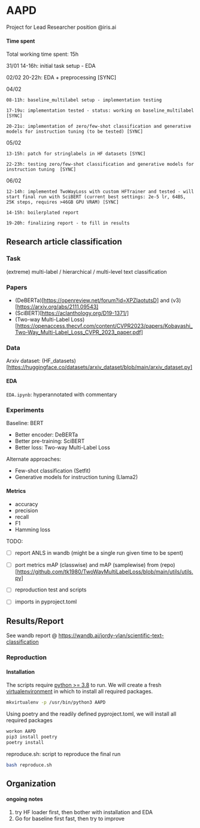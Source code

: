# AAPD

Project for Lead Researcher position @iris.ai

#### Time spent

Total working time spent: 15h

31/01 14-16h: initial task setup - EDA

02/02 20-22h: EDA + preprocessing [SYNC]

04/02 
    
    08-11h: baseline_multilabel setup - implementation testing

    17-19u: implementation tested - status: working on baseline_multilabel [SYNC]

    20-21u: implementation of zero/few-shot classification and generative models for instruction tuning (to be tested) [SYNC]

05/02 
    
    13-15h: patch for stringlabels in HF datasets [SYNC]

    22-23h: testing zero/few-shot classification and generative models for instruction tuning  [SYNC] 

06/02 
    
    12-14h: implemented TwoWayLoss with custom HFTrainer and tested - will start final run with SciBERT (current best settings: 2e-5 lr, 64BS, 25K steps, requires >46GB GPU VRAM) [SYNC]

    14-15h: boilerplated report

    19-20h: finalizing report - to fill in results


## Research article classification

### Task

(extreme) multi-label / hierarchical / multi-level text classification

### Papers

- (DeBERTa)[https://openreview.net/forum?id=XPZIaotutsD] and (v3)[https://arxiv.org/abs/2111.09543]
- (SciBERT)[https://aclanthology.org/D19-1371/]
- (Two-way Multi-Label Loss)[https://openaccess.thecvf.com/content/CVPR2023/papers/Kobayashi_Two-Way_Multi-Label_Loss_CVPR_2023_paper.pdf]

### Data

Arxiv dataset: (HF_datasets)[https://huggingface.co/datasets/arxiv_dataset/blob/main/arxiv_dataset.py]

#### EDA

`EDA.ipynb`: hyperannotated with commentary

### Experiments

Baseline: BERT
- Better encoder: DeBERTa
- Better pre-training: SciBERT
- Better loss: Two-way Multi-Label Loss

Alternate approaches:
- Few-shot classification (Setfit)
- Generative models for instruction tuning (Llama2)

#### Metrics

- accuracy
- precision
- recall
- F1
- Hamming loss

TODO:
- [ ] report ANLS in wandb (might be a single run given time to be spent)
- [ ] port metrics mAP (classwise) and mAP (samplewise) from (repo)[https://github.com/tk1980/TwoWayMultiLabelLoss/blob/main/utils/utils.py]
- [ ] reproduction test and scripts
- [ ] imports in pyproject.toml


## Results/Report

See wandb report @ https://wandb.ai/jordy-vlan/scientific-text-classification

### Reproduction


#### Installation

The scripts require [python >= 3.8](https://www.python.org/downloads/release/python-380/) to run.
We will create a fresh [virtualenvironment](https://virtualenvwrapper.readthedocs.io/en/latest/install.html) in which to install all required packages.
```sh
mkvirtualenv -p /usr/bin/python3 AAPD
```

Using poetry and the readily defined pyproject.toml, we will install all required packages
```sh
workon AAPD 
pip3 install poetry
poetry install
```


reproduce.sh: script to reproduce the final run

```sh
bash reproduce.sh
```


## Organization

#### ongoing notes

1. try HF loader first, then bother with installation and EDA
2. Go for baseline first fast, then try to improve
